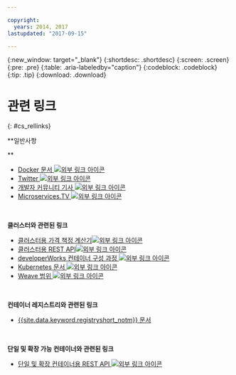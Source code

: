 ```yaml
---

copyright:
  years: 2014, 2017
lastupdated: "2017-09-15"

---
```


{:new_window: target="_blank"}
{:shortdesc: .shortdesc}
{:screen: .screen}
{:pre: .pre}
{:table: .aria-labeledby="caption"}
{:codeblock: .codeblock}
{:tip: .tip} 
{:download: .download}


# 관련 링크
{: #cs_rellinks}

**일반사항

**  


- [Docker 문서 ![외부 링크 아이콘](../icons/launch-glyph.svg "외부 링크 아이콘")](https://docs.docker.com/engine/)
- [Twitter ![외부 링크 아이콘](../icons/launch-glyph.svg "외부 링크 아이콘")](https://twitter.com/hashtag/ibmcontainers)
- [개발자 커뮤니티 기사 ![외부 링크 아이콘](../icons/launch-glyph.svg "외부 링크 아이콘")](https://www.ibm.com/blogs/bluemix/tag/containers/)
- [Microservices.TV ![외부 링크 아이콘](../icons/launch-glyph.svg "외부 링크 아이콘")](https://developer.ibm.com/tv/microservices/)

<br />



**클러스터와 관련된 링크**  

- [클러스터용 가격 책정 계산기![외부 링크 아이콘](../icons/launch-glyph.svg "외부 링크 아이콘")](https://console.bluemix.net/?direct=classic%2F&env_id=ibm%3Ayp%3Aus-south#/pricing/cloudOEPaneId=pricing&paneId=pricingSheet&orgGuid=83f3f6dd-e430-4955-8225-0963753d8b0f&spaceGuid=f616188f-e265-4e04-84be-1b3d2ec63db3)
- [클러스터용 REST API![외부 링크 아이콘](../icons/launch-glyph.svg "외부 링크 아이콘")](https://us-south.containers.bluemix.net/swagger)
- [developerWorks 컨테이너 구성 과정 ![외부 링크 아이콘](../icons/launch-glyph.svg "외부 링크 아이콘")](https://developer.ibm.com/code/journey/category/container-orchestration/)
- [Kubernetes 문서 ![외부 링크 아이콘](../icons/launch-glyph.svg "외부 링크 아이콘")](https://kubernetes.io/)
- [Weave 범위 ![외부 링크 아이콘](../icons/launch-glyph.svg "외부 링크 아이콘")](https://www.weave.works/oss/scope/)

<br />



**컨테이너 레지스트리와 관련된 링크**  

- [{{site.data.keyword.registryshort_notm}} 문서](/docs/services/Registry/index.html)


<br />



**단일 및 확장 가능 컨테이너와 관련된 링크**  

- [단일 및 확장 컨테이너용 REST API ![외부 링크 아이콘](../icons/launch-glyph.svg "외부 링크 아이콘")](http://ccsapi-doc.mybluemix.net/)

